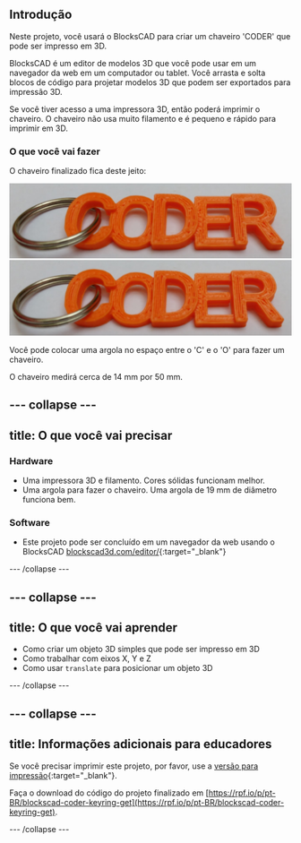 ## Introdução

Neste projeto, você usará o BlocksCAD para criar um chaveiro 'CODER' que pode ser impresso em 3D.

BlocksCAD é um editor de modelos 3D que você pode usar em um navegador da web em um computador ou tablet. Você arrasta e solta blocos de código para projetar modelos 3D que podem ser exportados para impressão 3D.

Se você tiver acesso a uma impressora 3D, então poderá imprimir o chaveiro. O chaveiro não usa muito filamento e é pequeno e rápido para imprimir em 3D.

### O que você vai fazer

O chaveiro finalizado fica deste jeito:

![captura de tela](images/coder-keyring.png) ![captura de tela](images/coder-keyring.png)

Você pode colocar uma argola no espaço entre o 'C' e o 'O' para fazer um chaveiro.

O chaveiro medirá cerca de 14 mm por 50 mm.

--- collapse ---
---
title: O que você vai precisar
---

### Hardware

+ Uma impressora 3D e filamento. Cores sólidas funcionam melhor.
+ Uma argola para fazer o chaveiro. Uma argola de 19 mm de diâmetro funciona bem.

### Software

+ Este projeto pode ser concluído em um navegador da web usando o BlocksCAD [blockscad3d.com/editor/](https://www.blockscad3d.com/editor){:target="_blank"}

--- /collapse ---

--- collapse ---
---
title: O que você vai aprender
---

+ Como criar um objeto 3D simples que pode ser impresso em 3D
+ Como trabalhar com eixos X, Y e Z
+ Como usar `translate` para posicionar um objeto 3D

--- /collapse ---

--- collapse ---
---
title: Informações adicionais para educadores
---

Se você precisar imprimir este projeto, por favor, use a [versão para impressão](https://projects.raspberrypi.org/pt-BR/projects/blockscad-coder-keyring/print){:target="_blank"}.

Faça o download do código do projeto finalizado em [https://rpf.io/p/pt-BR/blockscad-coder-keyring-get](https://rpf.io/p/pt-BR/blockscad-coder-keyring-get).

--- /collapse ---
